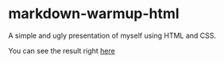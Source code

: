 # markdown-warmup-html

A simple and ugly presentation of myself using HTML and CSS.

You can see the result right [here](https://bertrand2.github.io/markdown-warmup-html/)
